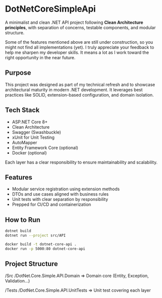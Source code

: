 # DotNetCoreSimpleApi

A minimalist and clean .NET API project following **Clean Architecture principles**, with separation of concerns, testable components, and modular structure.

Some of the features mentioned above are still under construction, so you might not find all implementations (yet).
I truly appreciate your feedback to help me sharpen my developer skills. It means a lot as I work toward the right opportunity in the near future.

## Purpose

This project was designed as part of my technical refresh and to showcase architectural maturity in modern .NET development. It leverages best practices like SOLID, extension-based configuration, and domain isolation.

## Tech Stack

- ASP.NET Core 8+
- Clean Architecture
- Swagger (Swashbuckle)
- xUnit for Unit Testing
- AutoMapper
- Entity Framework Core (optional)
- Docker (optional)


Each layer has a clear responsibility to ensure maintainability and scalability.

## Features

- Modular service registration using extension methods  
- DTOs and use cases aligned with business rules  
- Unit tests with clear separation by responsibility  
- Prepped for CI/CD and containerization

## How to Run

```bash
dotnet build
dotnet run --project src/API

docker build -t dotnet-core-api .
docker run -p 5000:80 dotnet-core-api
```

## Project Structure
/Src
  /DotNet.Core.Simple.API.Domain => Domain core (Entity, Exception, Validation...)
  
/Tests
  /DotNet.Core.Simple.API.UnitTests => Unit test covering each layer